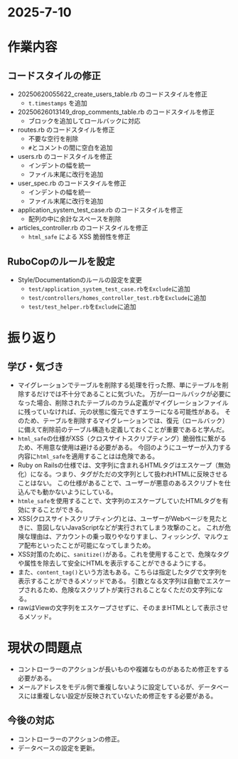 # 2025-7-10

# 作業内容
## コードスタイルの修正
- 20250620055622_create_users_table.rb のコードスタイルを修正
  - `t.timestamps` を追加
- 20250626013149_drop_comments_table.rb のコードスタイルを修正
  - ブロックを追加してロールバックに対応
- routes.rb のコードスタイルを修正
  - 不要な空行を削除
  - `#`とコメントの間に空白を追加
- users.rb のコードスタイルを修正
  - インデントの幅を統一
  - ファイル末尾に改行を追加
- user_spec.rb のコードスタイルを修正
  - インデントの幅を統一
  - ファイル末尾に改行を追加
- application_system_test_case.rb のコードスタイルを修正
  - 配列の中に余計なスペースを削除
- articles_controller.rb のコードスタイルを修正
  - `html_safe` による XSS 脆弱性を修正
 
## RuboCopのルールを設定
- Style/Documentationのルールの設定を変更
  - `test/application_system_test_case.rb`を`Exclude`に追加
  - `test/controllers/homes_controller_test.rb`を`Exclude`に追加
  - `test/test_helper.rb`を`Exclude`に追加

# 振り返り
## 学び・気づき
- マイグレーションでテーブルを削除する処理を行った際、単にテーブルを削除するだけでは不十分であることに気づいた。
万が一ロールバックが必要になった場合、削除されたテーブルのカラム定義がマイグレーションファイルに残っていなければ、元の状態に復元できずエラーになる可能性がある。
そのため、テーブルを削除するマイグレーションでは、復元（ロールバック）に備えて削除前のテーブル構造も定義しておくことが重要であると学んだ。
- `html_safe`の仕様がXSS（クロスサイトスクリプティング）脆弱性に繋がるため、不用意な使用は避ける必要がある。
今回のようにユーザーが入力する内容に`html_safe`を適用することはは危険である。
- Ruby on Railsの仕様では、文字列に含まれるHTMLタグはエスケープ（無効化）になる。つまり、タグがただの文字列として扱われHTMLに反映させることはない。
この仕様があることで、ユーザーが悪意のあるスクリプトを仕込んでも動かないようにしている。
- `htmle_safe`を使用することで、文字列のエスケープしていたHTMLタグを有効にすることができる。
- XSS(クロスサイトスクリプティング)とは、ユーザーがWebページを見たときに、意図しないJavaScriptなどが実行されてしまう攻撃のこと。
これが危険な理由は、アカウントの乗っ取りやなりすまし、フィッシング、マルウェア配布といったことが可能になってしまうため。
- XSS対策のために、`sanitize()`がある。これを使用することで、危険なタグや属性を除去して安全にHTMLを表示することができるようにする。
- また、`content_tag()`という方法もある。こちらは指定したタグで文字列を表示することができるメソッドである。
引数となる文字列は自動でエスケープされるため、危険なスクリプトが実行されることなくただの文字列になる。
- rawはViewの文字列をエスケープさせずに、そのままHTMLとして表示させるメソッド。

# 現状の問題点
- コントローラーのアクションが長いものや複雑なものがあるため修正をする必要がある。
- メールアドレスをモデル側で重複しないように設定しているが、データベースには重複しない設定が反映されていないため修正をする必要がある。
## 今後の対応
- コントローラーのアクションの修正。
- データベースの設定を更新。
